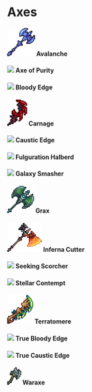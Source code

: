 # Axes

#### ![](../../../.gitbook/assets/avalanche.png)  Avalanche

#### ![](../../../.gitbook/assets/axe\_of\_purity.png)  Axe of Purity

#### ![](../../../.gitbook/assets/bloody\_edge.png)  Bloody Edge

#### ![](../../../.gitbook/assets/carnage.png)  Carnage

#### ![](../../../.gitbook/assets/caustic\_edge.png)  Caustic Edge

#### ![](../../../.gitbook/assets/fulguration\_halberd.png)  Fulguration Halberd

#### ![](../../../.gitbook/assets/galaxy\_smasher.png)  Galaxy Smasher

#### ![](../../../.gitbook/assets/grax.png)  Grax

#### <img src="../../../.gitbook/assets/inferna_cutter.png" alt="" data-size="original"> Inferna Cutter

#### ![](../../../.gitbook/assets/seeking\_scorcher.png)  Seeking Scorcher

#### ![](../../../.gitbook/assets/stellar\_contempt.png)  Stellar Contempt

#### ![](../../../.gitbook/assets/terratomere.png)  Terratomere

#### ![](../../../.gitbook/assets/true\_bloody\_edge.png)  True Bloody Edge

#### ![](../../../.gitbook/assets/true\_caustic\_edge.png)  True Caustic Edge

#### ![](../../../.gitbook/assets/waraxe.png)  Waraxe
